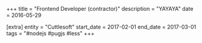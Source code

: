 +++
title = "Frontend Developer (contractor)"
description = "YAYAYA"
date = 2016-05-29

[extra]
entity = "Cuttlesoft"
start_date = 2017-02-01
end_date = 2017-03-01
tags = "#nodejs #pugjs #less"
+++
